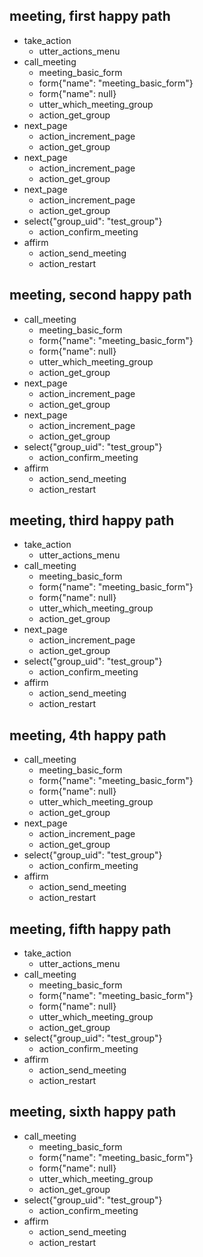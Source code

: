 ## meeting, first happy path
* take_action
    - utter_actions_menu
* call_meeting
    - meeting_basic_form
    - form{"name": "meeting_basic_form"}
    - form{"name": null}
    - utter_which_meeting_group
    - action_get_group
* next_page
    - action_increment_page
    - action_get_group
* next_page
    - action_increment_page
    - action_get_group
* next_page
    - action_increment_page
    - action_get_group
* select{"group_uid": "test_group"}
    - action_confirm_meeting
* affirm
    - action_send_meeting
    - action_restart

## meeting, second happy path
* call_meeting
    - meeting_basic_form
    - form{"name": "meeting_basic_form"}
    - form{"name": null}
    - utter_which_meeting_group
    - action_get_group
* next_page
    - action_increment_page
    - action_get_group
* next_page
    - action_increment_page
    - action_get_group
* select{"group_uid": "test_group"}
    - action_confirm_meeting
* affirm
    - action_send_meeting
    - action_restart

## meeting, third happy path
* take_action
    - utter_actions_menu
* call_meeting
    - meeting_basic_form
    - form{"name": "meeting_basic_form"}
    - form{"name": null}
    - utter_which_meeting_group
    - action_get_group
* next_page
    - action_increment_page
    - action_get_group
* select{"group_uid": "test_group"}
    - action_confirm_meeting
* affirm
    - action_send_meeting
    - action_restart

## meeting, 4th happy path
* call_meeting
    - meeting_basic_form
    - form{"name": "meeting_basic_form"}
    - form{"name": null}
    - utter_which_meeting_group
    - action_get_group
* next_page
    - action_increment_page
    - action_get_group
* select{"group_uid": "test_group"}
    - action_confirm_meeting
* affirm
    - action_send_meeting
    - action_restart

## meeting, fifth happy path
* take_action
    - utter_actions_menu
* call_meeting
    - meeting_basic_form
    - form{"name": "meeting_basic_form"}
    - form{"name": null}
    - utter_which_meeting_group
    - action_get_group
* select{"group_uid": "test_group"}
    - action_confirm_meeting
* affirm
    - action_send_meeting
    - action_restart

## meeting, sixth happy path
* call_meeting
    - meeting_basic_form
    - form{"name": "meeting_basic_form"}
    - form{"name": null}
    - utter_which_meeting_group
    - action_get_group
* select{"group_uid": "test_group"}
    - action_confirm_meeting
* affirm
    - action_send_meeting
    - action_restart